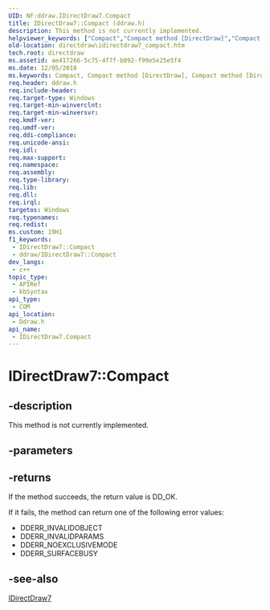 ```yaml
---
UID: NF:ddraw.IDirectDraw7.Compact
title: IDirectDraw7::Compact (ddraw.h)
description: This method is not currently implemented.
helpviewer_keywords: ["Compact","Compact method [DirectDraw]","Compact method [DirectDraw]","IDirectDraw7 interface","IDirectDraw7 interface [DirectDraw]","Compact method","IDirectDraw7.Compact","IDirectDraw7::Compact","ddraw/IDirectDraw7::Compact","directdraw.idirectdraw7_compact"]
old-location: directdraw\idirectdraw7_compact.htm
tech.root: directdraw
ms.assetid: ae417266-5c75-4f7f-b892-f99e5e25e5f4
ms.date: 12/05/2018
ms.keywords: Compact, Compact method [DirectDraw], Compact method [DirectDraw],IDirectDraw7 interface, IDirectDraw7 interface [DirectDraw],Compact method, IDirectDraw7.Compact, IDirectDraw7::Compact, ddraw/IDirectDraw7::Compact, directdraw.idirectdraw7_compact
req.header: ddraw.h
req.include-header: 
req.target-type: Windows
req.target-min-winverclnt: 
req.target-min-winversvr: 
req.kmdf-ver: 
req.umdf-ver: 
req.ddi-compliance: 
req.unicode-ansi: 
req.idl: 
req.max-support: 
req.namespace: 
req.assembly: 
req.type-library: 
req.lib: 
req.dll: 
req.irql: 
targetos: Windows
req.typenames: 
req.redist: 
ms.custom: 19H1
f1_keywords:
 - IDirectDraw7::Compact
 - ddraw/IDirectDraw7::Compact
dev_langs:
 - c++
topic_type:
 - APIRef
 - kbSyntax
api_type:
 - COM
api_location:
 - Ddraw.h
api_name:
 - IDirectDraw7.Compact
---
```


# IDirectDraw7::Compact


## -description

This method is not currently implemented.

## -parameters

## -returns

If the method succeeds, the return value is DD_OK.



If it fails, the method can return one of the following error values:

<ul>
<li>DDERR_INVALIDOBJECT</li>
<li>DDERR_INVALIDPARAMS</li>
<li>DDERR_NOEXCLUSIVEMODE</li>
<li>DDERR_SURFACEBUSY</li>
</ul>

## -see-also

<a href="https://docs.microsoft.com/windows/desktop/api/ddraw/nn-ddraw-idirectdraw7">IDirectDraw7</a>

